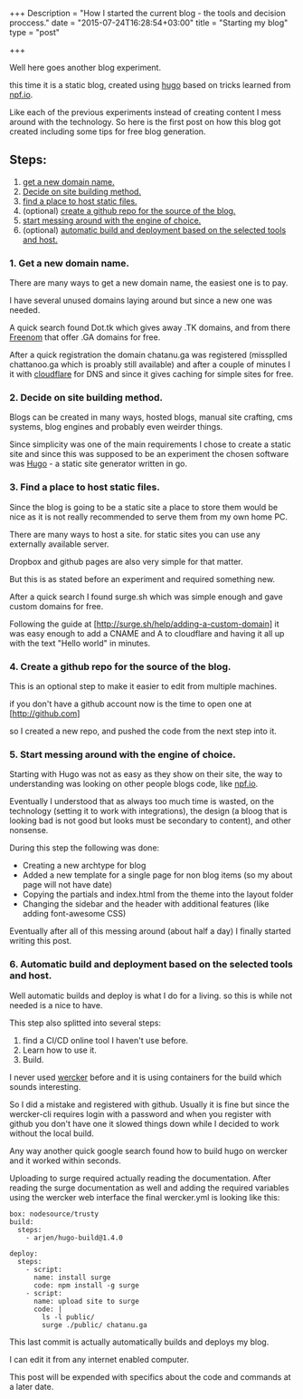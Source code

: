 +++
Description = "How I started the current blog - the tools and decision proccess."
date = "2015-07-24T16:28:54+03:00"
title = "Starting my blog"
type = "post"

+++

Well here goes another blog experiment.

this time it is a static blog, created using [hugo](gohugo.io) based on tricks learned from [npf.io](https://github.com/natefinch/npf).

Like each of the previous experiments instead of creating content I mess around with the technology.
So here is the first post on how this blog got created including some tips for free blog generation.

## Steps:
<!--more-->
1. [get a new domain name.](#getdomain)
1. [Decide on site building method.](#choosestatic)
1. [find a place to host static files.](#findhost)
1. (optional) [create a github repo for the source of the blog.](#sourcecontrol)
1. [start messing around with the engine of choice.](#messingaround)
1. (optional) [automatic build and deployment based on the selected tools and host.](#autodeploy)

### <a name="getdomain"></a>1. Get a new domain name.

There are many ways to get a new domain name, the easiest one is to pay. 

I have several unused domains laying around but since a new one was needed.

A quick search found Dot.tk which gives away .TK domains, and from there [Freenom](http://www.freenom.com/) that offer .GA domains for free.

After a quick registration the domain chatanu.ga was registered (missplled chattanoo.ga which is proably still available) and after a couple of minutes I it with [cloudflare](https://www.cloudflare.com/) for DNS and since it gives caching for simple sites for free.

### <a name="choosestatic"></a>2. Decide on site building method.

Blogs can be created in many ways, hosted blogs, manual site crafting, cms systems, blog engines and probably even weirder things. 

Since simplicity was one of the main requirements I chose to create a static site and since this was supposed to be an experiment the chosen software was [Hugo](https://gohugo.io) - a static site generator written in go.


### <a name="findhost"></a>3. Find a place to host static files.

Since the blog is going to be a static site a place to store them would be nice as it is not really recommended to serve them from my own home PC.

There are many ways to host a site. for static sites you can use any externally available server. 

Dropbox and github pages are also very simple for that matter.

But this is as stated before an experiment and required something new.

After a quick search I found surge.sh which was simple enough and gave custom domains for free.

Following the guide at [http://surge.sh/help/adding-a-custom-domain] it was easy enough to add a CNAME and A to cloudflare and having it all up with the text "Hello world" in minutes.


### <a name="sourcecontrol"></a>4. Create a github repo for the source of the blog. 

This is an optional step to make it easier to edit from multiple machines.

if you don't have a github account now is the time to open one at [http://github.com]

so I created a new repo, and pushed the code from the next step into it.


### <a name="messingaround"></a>5. Start messing around with the engine of choice.

Starting with Hugo was not as easy as they show on their site, the way to understanding was looking on other people blogs code, like [npf.io](http://npf.io).

Eventually I understood that as always too much time is wasted, on the technology (setting it to work with integrations), the design (a bloog that is looking bad is not good but looks must be secondary to content), and other nonsense.

During this step the following was done:

* Creating a new archtype for blog 
* Added a new template for a single page for non blog items (so my about page will not have date)
* Copying the partials and index.html from the theme into the layout folder
* Changing the sidebar and the header with additional features (like adding font-awesome CSS)

Eventually after all of this messing around (about half a day) I finally started writing this post.

### <a name="autodeploy"></a>6. Automatic build and deployment based on the selected tools and host.

Well automatic builds and deploy is what I do for a living. so this is while not needed is a nice to have.

This step also splitted into several steps:
1. find a CI/CD online tool I haven't use before.
2. Learn how to use it.
3. Build.

I never used [wercker](https://wercker.com) before and it is using containers for the build which sounds interesting.

So I did a mistake and registered with github. Usually it is fine but since the wercker-cli requires login with a password and when you register with github you don't have one it slowed things down while I decided to work without the local build.

Any way another quick google search found how to build hugo on wercker and it worked within seconds.

Uploading to surge required actually reading the documentation. 
After reading the surge documentation as well and adding the required variables using the wercker web interface the final wercker.yml is looking like this:
```
box: nodesource/trusty
build:
  steps:
    - arjen/hugo-build@1.4.0

deploy:
  steps:
    - script:
      name: install surge
      code: npm install -g surge
    - script:
      name: upload site to surge
      code: |
        ls -l public/
        surge ./public/ chatanu.ga 
``` 

This last commit is actually automatically builds and deploys my blog.

I can edit it from any internet enabled computer.

This post will be expended with specifics about the code and commands at a later date.






